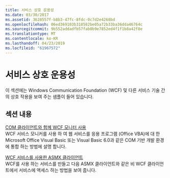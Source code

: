 ```yaml
---
title: 서비스 상호 운용성
ms.date: 03/30/2017
ms.assetid: 3628557f-b8b3-47fc-8fdc-0c7d2e4268bd
ms.openlocfilehash: 06ed369103b318582be05a72b33ba36dda46764c
ms.sourcegitcommit: 9b552addadfb57fab0b9e7852ed4f1f1b8a42f8e
ms.translationtype: MT
ms.contentlocale: ko-KR
ms.lasthandoff: 04/23/2019
ms.locfileid: "61967572"
---
```

# <a name="service-interoperability"></a>서비스 상호 운용성
이 섹션에는 Windows Communication Foundation (WCF) 및 다른 서비스 기술 간의 상호 작용을 보여 주는 샘플이 들어 있습니다.  
  
## <a name="in-this-section"></a>섹션 내용  
 [COM 클라이언트와 함께 WCF 모니터 사용](../../../../docs/framework/wcf/samples/using-the-wcf-moniker-with-com-clients.md)  
 WCF 서비스 모니커를 사용 하 여 웹 서비스를 응용 프로그램 (Office VBA)에 대 한 Microsoft Office Visual Basic 또는 Visual Basic 6.0과 같은 COM 기반 개발 환경에 통합 하는 방법에 설명 합니다.  
  
 [WCF 서비스를 사용한 ASMX 클라이언트](../../../../docs/framework/wcf/samples/asmx-client-with-a-wcf-service.md)  
 WCF를 사용 하는 서비스를 만들고 다음 ASMX 클라이언트와 같은 비 WCF 클라이언트에서 서비스에 액세스 하는 방법을 보여 줍니다.
